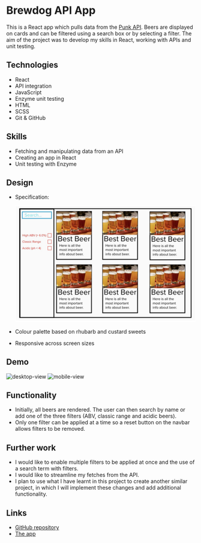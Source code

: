 # Brewdog API App

This is a React app which pulls data from the [Punk API](https://punkapi.com/). Beers are displayed on cards and can be filtered using a search box or by selecting a filter. The aim of the project was to develop my skills in React, working with APIs and unit testing.

## Technologies

- React
- API integration
- JavaScript
- Enzyme unit testing
- HTML
- SCSS
- Git & GitHub

## Skills

- Fetching and manipulating data from an API
- Creating an app in React
- Unit testing with Enzyme

## Design

- Specification:

  <img src="https://github.com/blaisebuckland/brewdog/blob/main/src/assets/specification-image.png" alt="specification-image" width=650>

- Colour palette based on rhubarb and custard sweets
- Responsive across screen sizes

## Demo

<img src="https://github.com/blaisebuckland/brewdog/blob/main/src/assets/desktop-view.gif" alt="desktop-view" width=650>

<img src="https://github.com/blaisebuckland/brewdog/blob/main/src/assets/mobile-view.gif" alt="mobile-view" width=300>

## Functionality

- Initially, all beers are rendered. The user can then search by name or add one of the three filters (ABV, classic range and acidic beers).
- Only one filter can be applied at a time so a reset button on the navbar allows filters to be removed.

## Further work

- I would like to enable multiple filters to be applied at once and the use of a search term with filters.
- I would like to streamline my fetches from the API.
- I plan to use what I have learnt in this project to create another similar project, in which I will implement these changes and add additional functionality.

## Links

- [GitHub repository](https://github.com/blaisebuckland/brewdog)
- [The app](https://blaisebuckland.github.io/brewdog/)
